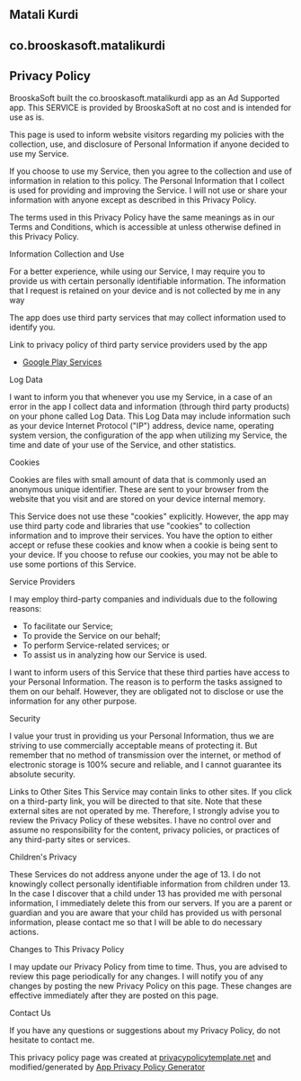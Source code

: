 ## Matali Kurdi

## co.brooskasoft.matalikurdi


## Privacy Policy
  
BrooskaSoft built the co.brooskasoft.matalikurdi app as an Ad Supported app. This SERVICE is provided by BrooskaSoft at no cost and is intended for use as is.

This page is used to inform website visitors regarding my policies with the collection, use, and
                    disclosure of Personal Information if anyone decided to use my Service.

If you choose to use my Service, then you agree to the collection and use of information in relation
                    to this policy. The Personal Information that I collect is used for providing and improving the
                    Service. I will not use or share your information with anyone except as described
                    in this Privacy Policy.

The terms used in this Privacy Policy have the same meanings as in our Terms and Conditions, which is accessible
                    at  unless otherwise defined in this Privacy Policy.

Information Collection and Use

For a better experience, while using our Service, I may require you to provide us with certain
                    personally identifiable information. The information that I request is retained on your device and is not collected by me in any way

The app does use third party services that may collect information used to identify you.

Link to privacy policy of third party service providers used by the app

* [Google Play Services](https://www.google.com/policies/privacy/)

Log Data

I want to inform you that whenever you use my Service, in a case of an
                    error in the app I collect data and information (through third party products) on your phone
                    called Log Data. This Log Data may include information such as your device Internet Protocol ("IP") address,
                    device name, operating system version, the configuration of the app when utilizing my Service,
                    the time and date of your use of the Service, and other statistics.

Cookies

Cookies are files with small amount of data that is commonly used an anonymous unique identifier. These
                    are sent to your browser from the website that you visit and are stored on your device internal memory.

This Service does not use these "cookies" explicitly. However, the app may use third party code and libraries
                    that use "cookies" to collection information and to improve their services. You have the option to either
                    accept or refuse these cookies and know when a cookie is being sent to your device. If you choose to
                    refuse our cookies, you may not be able to use some portions of this Service.

Service Providers

I may employ third-party companies and individuals due to the following reasons:

* To facilitate our Service;
* To provide the Service on our behalf;
* To perform Service-related services; or
* To assist us in analyzing how our Service is used.

I want to inform users of this Service that these third parties have access to your
                    Personal Information. The reason is to perform the tasks assigned to them on our behalf. However, they
                    are obligated not to disclose or use the information for any other purpose.

Security

I value your trust in providing us your Personal Information, thus we are striving
                    to use commercially acceptable means of protecting it. But remember that no method of transmission over
                    the internet, or method of electronic storage is 100% secure and reliable, and I cannot guarantee
                    its absolute security.

Links to Other Sites
This Service may contain links to other sites. If you click on a third-party link, you will be directed
                    to that site. Note that these external sites are not operated by me. Therefore, I strongly
                    advise you to review the Privacy Policy of these websites. I have no control over
                    and assume no responsibility for the content, privacy policies, or practices of any third-party sites
                    or services.

Children's Privacy

These Services do not address anyone under the age of 13. I do not knowingly collect
                    personally identifiable information from children under 13. In the case I discover that a child
                    under 13 has provided me with personal information, I immediately delete this from
                    our servers. If you are a parent or guardian and you are aware that your child has provided us with personal
                    information, please contact me so that I will be able to do necessary actions.


Changes to This Privacy Policy

I may update our Privacy Policy from time to time. Thus, you are advised to review
                    this page periodically for any changes. I will notify you of any changes by posting
                    the new Privacy Policy on this page. These changes are effective immediately after they are posted on
                    this page.

Contact Us

If you have any questions or suggestions about my Privacy Policy, do not hesitate to contact
                    me.

This privacy policy page was created at [privacypolicytemplate.net](https://privacypolicytemplate.net)                    and modified/generated by [App Privacy Policy Generator](https://app-privacy-policy-generator.firebaseapp.com/)

